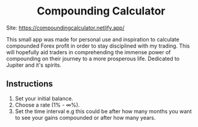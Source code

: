 <div align="center">
 <h1>Compounding Calculator</h1>
 </div>

Site: https://compoundingcalculator.netlify.app/

This small app was made for personal use and inspiration to calculate compounded Forex profit in order to stay disciplined with my trading. This will hopefully aid traders in comprehending the immense power of compounding on their journey to a more prosperous life. Dedicated to Jupiter and it's spirits.

## Instructions

1. Set your initial balance.
2. Choose a rate (1% - &#8734;%).
3. Set the time interval e.g this could be after how many months you want to see your gains compounded or after how many years.
